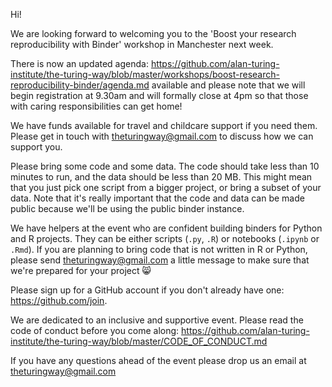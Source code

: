 Hi!

We are looking forward to welcoming you to the 'Boost your research reproducibility with Binder' workshop in Manchester next week.

There is now an updated agenda: https://github.com/alan-turing-institute/the-turing-way/blob/master/workshops/boost-research-reproducibility-binder/agenda.md available and please note that we will begin registration at 9.30am and will formally close at 4pm so that those with caring responsibilities can get home!

We have funds available for travel and childcare support if you need them. Please get in touch with theturingway@gmail.com to discuss how we can support you.

Please bring some code and some data. The code should take less than 10 minutes to run, and the data should be less than 20 MB. This might mean that you just pick one script from a bigger project, or bring a subset of your data. Note that it's really important that the code and data can be made public because we'll be using the public binder instance.

We have helpers at the event who are confident building binders for Python and R projects. They can be either scripts (`.py`, `.R`) or notebooks (`.ipynb` or `.Rmd`). If you are planning to bring code that is not written in R or Python, please send theturingway@gmail.com a little message to make sure that we're prepared for your project 😸

Please sign up for a GitHub account if you don't already have one: https://github.com/join.

We are dedicated to an inclusive and supportive event. Please read the code of conduct before you come along: https://github.com/alan-turing-institute/the-turing-way/blob/master/CODE_OF_CONDUCT.md

If you have any questions ahead of the event please drop us an email at theturingway@gmail.com 

